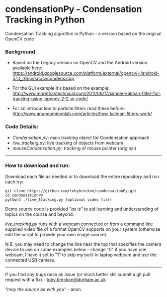 # condensationPy - Condensation Tracking in Python

Condensation Tracking algorithm in Python - a version based on the original OpenCV code

### Background

- Based on the Legacy version on OpenCV and the Android version available here:
https://android.googlesource.com/platform/external/opencv/+/android-5.1.1_r6/cv/src/cvcondens.cpp

- For the GUI example it's based on the example:
http://www.morethantechnical.com/2011/06/17/simple-kalman-filter-for-tracking-using-opencv-2-2-w-code/

- For an introduction to particle filters read these before:
http://www.anuncommonlab.com/articles/how-kalman-filters-work/

### Code Details:

- _Condensation.py_: main tracking object for Condensation approach
- _live_\__tracking.py_: live tracking of objects from webcam
- _mouseCondensation.py_: tracking of mouse pointer (original)

---

### How to download and run:

Download each file as needed or to download the entire repository and run each try:

```
git clone https://github.com/tobybreckon/condensationPy.git
cd condensationPy
python3 ./live_tracking.py [optional video file]
```

Demo source code is provided _"as is"_ to aid learning and understanding of topics on the course and beyond.

_live_\__tracking.py_ runs with a webcam connected or from a command line supplied video file of a format OpenCV supports on your system (otherwise edit the script to provide your own image source).

N.B. you may need to change the line near the top that specifies the camera device to use on some examples below - change "0" if you have one webcam, I have it set to "1" to skip my built-in laptop webcam and use the connected USB camera.

---

If you find any bugs raise an issue (or much better still submit a git pull request with a fix) - toby.breckon@durham.ac.uk

_"may the source be with you"_ - anon.
